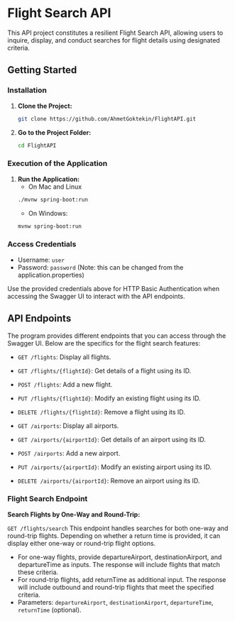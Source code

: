 # Flight Search API

This API project constitutes a resilient Flight Search API, allowing users to inquire, display, and conduct searches for flight details using designated criteria. 

## Getting Started

### Installation

1. **Clone the Project:**
   ```bash
   git clone https://github.com/AhmetGoktekin/FlightAPI.git

2. **Go to the Project Folder:**
   ```bash
   cd FlightAPI
   
### Execution of the Application

1. **Run the Application:**
   - On Mac and Linux
   ```bash
   ./mvnw spring-boot:run
   ```
   - On Windows:
   ```bash
   mvnw spring-boot:run
   ```

### Access Credentials
- Username: `user`
- Password: `password` (Note: this can be changed from the application.properties)

Use the provided credentials above for HTTP Basic Authentication when accessing the Swagger UI to interact with the API endpoints.

## API Endpoints
The program provides different endpoints that you can access through the Swagger UI. Below are the specifics for the flight search features:

- `GET /flights`: Display all flights.
- `GET /flights/{flightId}`: Get details of a flight using its ID.
- `POST /flights`: Add a new flight.
- `PUT /flights/{flightId}`: Modify an existing flight using its ID.
- `DELETE /flights/{flightId}`: Remove a flight using its ID.


- `GET /airports`: Display all airports.
- `GET /airports/{airportId}`: Get details of an airport using its ID.
- `POST /airports`: Add a new airport.
- `PUT /airports/{airportId}`: Modify an existing airport using its ID.
- `DELETE /airports/{airportId}`: Remove an airport using its ID.


### Flight Search Endpoint

**Search Flights by One-Way and Round-Trip:**

`GET /flights/search` This endpoint handles searches for both one-way and round-trip flights. Depending on whether a return time is provided, it can display either one-way or round-trip flight options.
- For one-way flights, provide departureAirport, destinationAirport, and departureTime as inputs. The response will include flights that match these criteria.
- For round-trip flights, add returnTime as additional input. The response will include outbound and round-trip flights that meet the specified criteria.
- Parameters: `departureAirport`, `destinationAirport`, `departureTime`, `returnTime` (optional).
